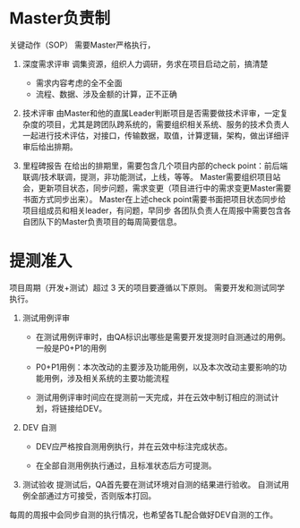 # Master负责制
关键动作（SOP）
需要Master严格执行，

1. 深度需求评审
    调集资源，组织人力调研，务求在项目启动之前，搞清楚
    - 需求内容考虑的全不全面
    - 流程、数据、涉及金额的计算，正不正确

2. 技术评审
由Master和他的直属Leader判断项目是否需要做技术评审，一定复杂度的项目，尤其是跨团队跨系统的，需要组织相关系统、服务的技术负责人一起进行技术评估，对接口，传输数据，取值，计算逻辑，架构，做出详细评审后给出排期。

3. 里程碑报告
在给出的排期里，需要包含几个项目内部的check point：前后端联调/技术联调，提测，非功能测试，上线，等等。
Master需要组织项目站会，更新项目状态，同步问题，需求变更（项目进行中的需求变更Master需要书面方式同步出来）。
Master在上述check point需要书面把项目状态同步给项目组成员和相关leader，有问题，早同步
各团队负责人在周报中需要包含各自团队下的Master负责项目的每周简要信息。

# 提测准入
项目周期（开发+测试）超过 3 天的项目要遵循以下原则。
需要开发和测试同学执行。

1. 测试用例评审
    - 在测试用例评审时，由QA标识出哪些是需要开发提测时自测通过的用例。一般是P0+P1的用例
    - P0+P1用例：本次改动的主要涉及功能用例，以及本次改动主要影响的功能用例，涉及相关系统的主要功能流程

    - 测试用例评审时间应在提测前一天完成，并在云效中制订相应的测试计划，将链接给DEV。

2. DEV 自测
   - DEV应严格按自测用例执行，并在云效中标注完成状态。

   - 在全部自测用例执行通过，且标准状态后方可提测。

3. 测试验收
提测试后，QA首先要在测试环境对自测的结果进行验收。
自测试用例全部通过方可接受，否则版本打回。

每周的周报中会同步自测的执行情况，也希望各TL配合做好DEV自测的工作。




